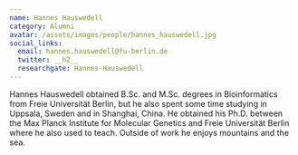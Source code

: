 ```yaml
---
name: Hannes Hauswedell
category: Alumni
avatar: /assets/images/people/hannes_hauswedell.jpg
social_links:
  email: hannes.hauswedell@fu-berlin.de
  twitter: __h2__
  researchgate: Hannes-Hauswedell
---
```


Hannes Hauswedell obtained B.Sc. and M.Sc. degrees in Bioinformatics from Freie Universität Berlin, but he also spent
some time studying in Uppsala, Sweden and in Shanghai, China. He obtained his Ph.D. between the Max Planck
Institute for Molecular Genetics and Freie Universität Berlin where he also used to teach. Outside of work he enjoys
mountains and the sea.
